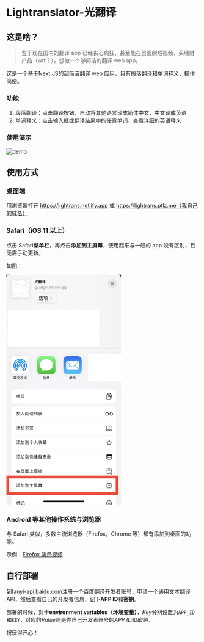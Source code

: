 # Lightranslator-光翻译

## 这是啥？

> 鉴于现在国内的翻译 app 已经丧心病狂，甚至能在里面刷短视频、买理财产品（wtf？），想做一个够简洁的翻译 web app。

这是一个基于[Next.JS](https://nextjs.org)的超简洁翻译 web 应用，只有段落翻译和单词释义，操作简便。

### 功能

1. 段落翻译：点击翻译按钮，自动将其他语言译成简体中文，中文译成英语
2. 单词释义：点击输入框或翻译结果中的任意单词，查看详细的英语释义

### 使用演示

![demo](./demo.gif)

## 使用方式

### 桌面端

用浏览器打开 https://lightrans.netlify.app 或 https://lightrans.ptlz.me（我自己的域名）

### Safari（iOS 11 以上）

点击 Safari**菜单栏**，再点击**添加到主屏幕**，使用起来与一般的 app 没有区别，且无需手动更新。

如图：

<img src='./add_to_home.jpeg' alt='Safari add to home page' width='300px'/>

### Android 等其他操作系统与浏览器

与 Safari 类似，多数主流浏览器（Firefox，Chrome 等）都有添加到桌面的功能。

示例：[Firefox 演示视频](https://youtu.be/heSvwQgEMLM)

## 自行部署

到[fanyi-api.baidu.com](https://fanyi-api.baidu.com)注册一个百度翻译开发者账号，申请一个通用文本翻译 API，然后查看自己的开发者信息，记下**APP ID**和**密钥**。

部署的时候，对于**environment variables（环境变量）**，*Key*分别设置为`APP_ID`和`KEY`，对应的*Value*则是你自己开发者账号的*APP ID*和*密钥*。

祝玩得开心！
